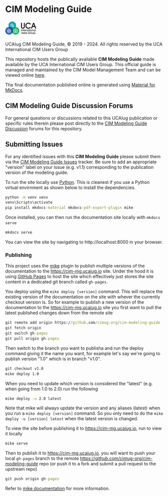 # CIM Modeling Guide

![image](docs/images/media/image-header-1.png)

UCAIug CIM Modeling Guide, © 2019 - 2024. All rights reserved by the UCA International CIM Users Group

This repository hosts the publically available **CIM Modeling Guide** made available by the UCA International CIM Users Group. This official guide is managed and maintained by the CIM Model Management Team and can be viewed online [here](https://cim-mg.ucaiug.io/).

The final documentation published online is generated using [Material for MkDocs](https://squidfunk.github.io/mkdocs-material).

## CIM Modeling Guide Discussion Forums

For general questions or discussions related to this UCAIug publication or specific rules therein please post directly to the [CIM Modeling Guide Discussion](https://github.com/cimug-org/cim-modeling-guide/discussions) forums for this repository.

## Submitting Issues
For any identified issues with this **CIM Modeling Guide** please submit them via the [CIM Modeling Guide Issues](https://github.com/cimug-org/cim-modeling-guide/issues) tracker. Be sure to add an appropriate "version" label on your issue (e.g. v1.1) corresponding to the publication version of the modeling guide.

To run the site locally use [Python](https://www.python.org/). This is cleanest if you use a Python virtual envirnment as shown below to install the dependencies.
```cmd
python -m venv venv
venv\Scripts\activate
pip install mkdocs-material mkdocs-pdf-export-plugin mike
```

Once installed, you can then run the documentation site locally with `mkdocs serve`
```cmd
mkdocs serve
```
You can view the site by navigating to http://localhost:8000 in your browser.

### Publishing
This project uses the [mike](https://github.com/jimporter/mike) plugin to publish multiple versions of the documentation to the https://cim-mg.ucaiug.io site. Under the hood it is using [GitHub Pages](https://pages.github.com/) to host the site which effecitvely just stores the site content in a dedicated git branch called `gh-pages`. 

You deploy using the `mike deploy [version]` command. This will replace the existing version of the documentation on the site with whever the currently checkout version is. So for example to publish a new version of the documentation to the https://cim-mg.ucaiug.io site you first want to pull the latest published changes down from the remote site
```cmd
git remote add origin https://github.com/cimug-org/cim-modeling-guide
git fetch origin
git switch gh-pages
git pull origin gh-pages
```
Then switch to the branch you want to publisha and run the deploy command giving it the name you want, for example let's say we're going to publish version "1.0" which is in branch "v1.0".
```cmd
git checkout v1.0
mike deploy 1.0
```

When you need to update which version is considered the "latest" (e.g. when going from 1.0 to 2.0) run the following
```cmd
mike deploy -u 2.0 latest
```
Note that mike will always update the version and any aliases (latest) when you run a `mike deploy [version]` command. So you only need to do the `mike deploy -u [version] latest` when the latest version is changed.

To view the site before publishing it to https://cim-mg.ucaiug.io, run to view it locally
```cmd
mike serve
```
Then to publish it to https://cim-mg.ucaiug.io, you will want to push your local `gh-pages` branch to the remote https://github.com/cimug-org/cim-modeling-guide repo (or push it to a fork and submit a pull request to the upstream repo)
```cmd
git push origin gh-pages
```

Refer to [mike documentation](https://github.com/jimporter/mike) for more information.